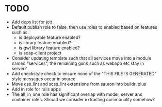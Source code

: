 # TODO

* Add deps list for jett
* Default publish role to false, then use roles to enabled based on features such as:
  - is deployable feature enabled?
  - is library feature enabled?
  - is gwt library feature enabled?
  - is soap-client project
* Consider updating template such that all services move into a module named "services", the remaining gunk
  such as webapp etc stay in server?
* Add checkstyle check to ensure none of the "THIS FILE IS GENERATED" style messages occur
  in source
* Move css_lint and scss_lint extensions from sauron into buildr_plus
* Add in role for rails apps
* The all_in_one role has significant overlap with model, server and container roles. Should we consider
  extracting commonality somehow?

